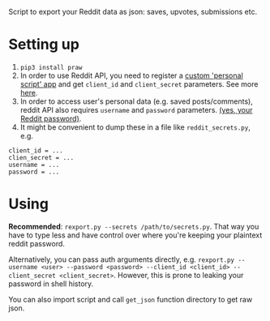 Script to export your Reddit data as json: saves, upvotes, submissions etc.


# Setting up
1. `pip3 install praw`
2. In order to use Reddit API, you need to register a [custom 'personal script' app](https://www.reddit.com/prefs/apps) and get `client_id` and `client_secret` parameters.
   See more [here](https://praw.readthedocs.io/en/latest/getting_started/authentication.html).
3. In order to access user's personal data (e.g. saved posts/comments), reddit API also requires `username` and `password` parameters.
   [(yes, your Reddit password)](https://praw.readthedocs.io/en/latest/getting_started/quick_start.html#authorized-reddit-instances).
4. It might be convenient to dump these in a file like `reddit_secrets.py`, e.g. 
```
client_id = ...
clien_secret = ...
username = ...
password = ...
```

# Using
**Recommended**: `rexport.py --secrets /path/to/secrets.py`. That way you have to type less and have control over where you're keeping your plaintext reddit password.

Alternatively, you can pass auth arguments directly, e.g. `rexport.py --username <user> --password <password> --client_id <client_id> --client_secret <client_secret>`.
However, this is prone to leaking your password in shell history.

You can also import script and call `get_json` function directory to get raw json.
